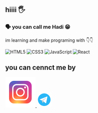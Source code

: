 ##  hiiii 🖐️
### 🗣️  you can call me Hadi 😁

<p>
  im learning and make programing with 👇👇
  
  ![HTML5](https://img.shields.io/badge/html5-%23E34F26.svg?style=for-the-badge&logo=html5&logoColor=white)  ![CSS3](https://img.shields.io/badge/css3-%231572B6.svg?style=for-the-badge&logo=css3&logoColor=white) ![JavaScript](https://img.shields.io/badge/javascript-%23323330.svg?style=for-the-badge&logo=javascript&logoColor=%23F7DF1E)   ![React](https://img.shields.io/badge/react-%2320232a.svg?style=for-the-badge&logo=react&logoColor=%2361DAFB)           
</p>

## you can cennct me by 
<a href="https://www.instagram.com/h4di-rahimi">
  <img src="https://github.com/hadi-rahimii/hadi-rahimii/blob/main/icons8-instagram-96.png?raw=true" />
</a> <a href="https://www.instagram.com/h4di-rahimi">
  <img src="https://github.com/hadi-rahimii/hadi-rahimii/blob/main/icons8-telegram.gif?raw=true" />
</a>


